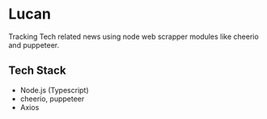 # Lucan

Tracking Tech related news using node web scrapper modules like cheerio and puppeteer.

## Tech Stack

- Node.js (Typescript)
- cheerio, puppeteer
- Axios
